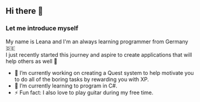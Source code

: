 ## Hi there 👋

### Let me introduce myself

My name is Leana and I'm an always learning programmer from Germany 🇩🇪 \
I just recently started this journey and aspire to create applications that will help others as well 👥

- 🔭 I’m currently working on creating a Quest system to help motivate you to do all of the boring tasks by rewarding you with XP.
- 🌱 I’m currently learning to program in C#.
- ⚡ Fun fact: I also love to play guitar during my free time.
